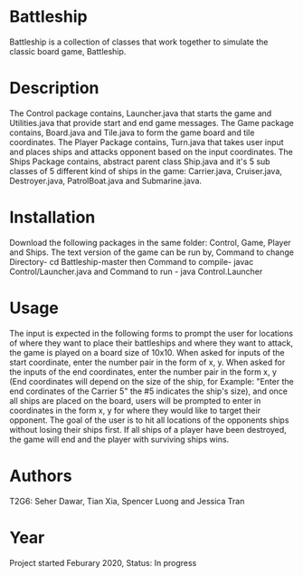 # Battleship
Battleship is a collection of classes that work together to simulate the classic board game, Battleship.

# Description
The Control package contains, Launcher.java that starts the game and Utilities.java that provide start and end game messages.
The Game package contains, Board.java and Tile.java to form the game board and tile coordinates.
The Player Package contains, Turn.java that takes user input and places ships and attacks opponent based on the input coordinates.
The Ships Package contains, abstract parent class Ship.java and it's 5 sub classes of 5 different kind of ships in the game: Carrier.java, Cruiser.java, Destroyer.java, PatrolBoat.java and Submarine.java.

# Installation
Download the following packages in the same folder: Control, Game, Player and Ships. The text version of the game can be run by, Command to change Directory- cd Battleship-master then Command to compile- javac Control/Launcher.java and Command to run - java Control.Launcher

# Usage 
The input is expected in the following forms to prompt the user for  locations of where they want to place their battleships and where they want to attack, the game is played on a board size of 10x10. When asked for inputs of the start coordinate, enter the number pair in the form of x, y. When asked for the inputs of the end coordinates, enter the number pair in the form x, y (End coordinates will depend on the size of the ship, for Example: "Enter the end cordinates of the Carrier 5" the #5 indicates the ship's size), and once all ships are placed on the board, users will be prompted to enter in coordinates in the form x, y for where they would like to target their opponent. The goal of the user is to hit all locations of the opponents ships without losing their ships first. If all ships of a player have been destroyed, the game will end and the player with surviving ships wins.

# Authors
T2G6: Seher Dawar, Tian Xia, Spencer Luong and Jessica Tran

# Year
Project started Feburary 2020, Status: In progress 
